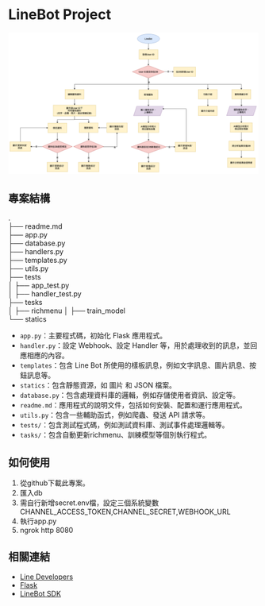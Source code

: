 # LineBot Project

![流程圖](./static/img/ux.png)

## 專案結構

.  
├── readme.md   
├── app.py   
├── database.py   
├── handlers.py   
├── templates.py  
├── utils.py  
├── tests   
│   ├── app_test.py  
│   ├── handler_test.py  
├── tesks   
│   ├── richmenu
│   ├── train_model  
└── statics


- `app.py`：主要程式碼，初始化 Flask 應用程式。
- `handler.py`：設定 Webhook、設定 Handler 等，用於處理收到的訊息，並回應相應的內容。
- `templates`：包含 Line Bot 所使用的樣板訊息，例如文字訊息、圖片訊息、按鈕訊息等。
- `statics`：包含靜態資源，如 圖片 和 JSON 檔案。
- `database.py`：包含處理資料庫的邏輯，例如存儲使用者資訊、設定等。
- `readme.md`：應用程式的說明文件，包括如何安裝、配置和運行應用程式。
- `utils.py`：包含一些輔助函式，例如爬蟲、發送 API 請求等。
- `tests/`：包含測試程式碼，例如測試資料庫、測試事件處理邏輯等。
- `tasks/`：包含自動更新richmenu、訓練模型等個別執行程式。



## 如何使用

1. 從github下載此專案。
2. 匯入db
3. 需自行新增secret.env檔，設定三個系統變數CHANNEL_ACCESS_TOKEN,CHANNEL_SECRET,WEBHOOK_URL
4. 執行app.py 
4. ngrok http 8080

## 相關連結

- [Line Developers](https://developers.line.biz/en/)
- [Flask](https://flask.palletsprojects.com/en/2.0.x/)
- [LineBot SDK](https://github.com/line/line-bot-sdk-python)